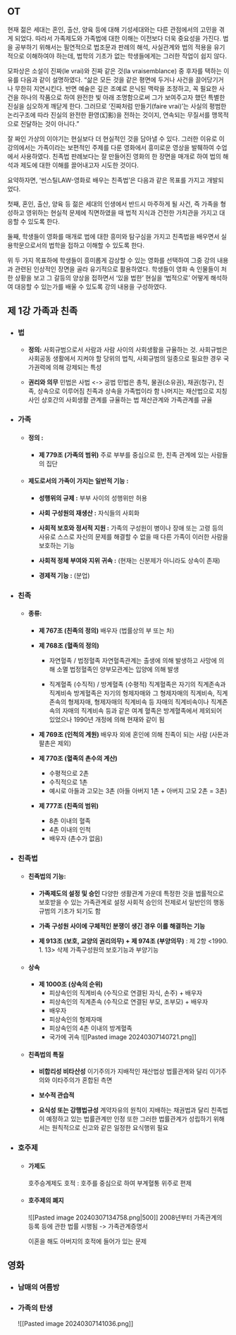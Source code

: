 ## OT
현재 젊은 세대는 혼인, 출산, 양육 등에 대해 기성세대와는 다른 관점에서의 고민을 겪게 되었다. 따라서 가족제도와 가족법에 대한 이해는 이전보다 더욱 중요성을 가진다. 법을 공부하기 위해서는 필연적으로 법조문과 판례의 해석, 사실관계와 법의 적용을 유기적으로 이해하여야 하는데, 법학의 기초가 없는 학생들에게는 그러한 작업이 쉽지 않다.

모파상은 소설이 진짜(le vrai)와 진짜 같은 것(la vraisemblance) 중 후자를 택하는 이유를 다음과 같이 설명하였다. “삶은 모든 것을 같은 평면에 두거나 사건을 끌어당기거나 무한히 지연시킨다. 반면 예술은 깊은 조예로 은닉된 맥락을 조정하고, 꼭 필요한 사건을 하나의 작품으로 하여 완전한 빛 아래 조명함으로써 그가 보여주고자 했던 특별한 진실을 심오하게 깨닫게 한다. 그러므로 ‘진짜처럼 만들기(faire vrai)’는 사실의 평범한 논리구조에 따라 진실의 완전한 환영(幻影)을 전하는 것이지, 연속되는 무질서를 맹목적으로 전달하는 것이 아니다.”

잘 짜인 가상의 이야기는 현실보다 더 현실적인 것을 담아낼 수 있다. 그러한 이유로 이 강의에서는 가족이라는 보편적인 주제를 다룬 영화에서 흥미로운 영상을 발췌하여 수업에서 사용하였다. 친족법 판례보다는 잘 만들어진 영화의 한 장면을 매개로 하여 법의 해석과 제도에 대한 이해를 끌어내고자 시도한 것이다.

요약하자면, ‘씬스틸LAW-영화로 배우는 친족법’은 다음과 같은 목표를 가지고 개발되었다.

첫째, 혼인, 출산, 양육 등 젊은 세대의 인생에서 반드시 마주하게 될 사건, 즉 가족을 형성하고 영위하는 현실적 문제에 직면하였을 때 법적 지식과 건전한 가치관을 가지고 대응할 수 있도록 한다.

둘째, 학생들이 영화를 매개로 법에 대한 흥미와 탐구심을 가지고 친족법을 배우면서 실용학문으로서의 법학을 접하고 이해할 수 있도록 한다.

위 두 가지 목표하에 학생들이 흥미롭게 감상할 수 있는 영화를 선택하여 그중 강의 내용과 관련된 인상적인 장면을 골라 유기적으로 활용하였다. 학생들이 영화 속 인물들이 처한 상황을 보고 그 갈등의 양상을 접하면서 ‘있을 법한’ 현실을 ‘법적으로’ 어떻게 해석하여 대응할 수 있는가를 배울 수 있도록 강의 내용을 구성하였다.
## 제 1강 가족과 친족
- ### 법
	- **정의:**
		사회규범으로서 사람과 사람 사이의 사회생활을 규율하는 것.
		사회규범은 사회공동 생활에서 지켜야 할 당위의 법칙, 
		사회규범의 일종으로 필요한 경우 국가권력에 의해 강제되는 특성
		
	- **권리와 의무**
		민법은 사법 <-> 공법
		민법은 총칙, 물권(소유권), 채권(청구), 친족, 상속으로 이루어짐
		친족과 상속을 가족법이라 함
		나머지는 재산법으로 지칭
		사인 상호간의 사회생활 관계를 규율하는 법
		재산관계와 가족관계를 규율
		
- ### 가족
	- #### 정의 :
		- **제 779조 (가족의 범위)**
			주로 부부를 중심으로 한, 친족 관계에 있는 사람들의 집단
			
	- #### 제도로서의 가족이 가지는 일반적 기능 :
		- **성행위의 규제 :**
			부부 사이의 성행위만 허용
			
		- **사회 구성원의 재생산 :**
			자식들의 사회화
			
		- **사회적 보호와 정서적 지원 :**
			가족의 구성원이 병이나 장애 또는 고령 등의 사유로 스스로 자신의 문제를 해결할 수 없을 때 다른 가족이 이러한 사람을 보호하는 기능
			
		- **사회적 정체 부여와 지위 귀속 :** (현재는 신분제가 아니라도 상속이 존재)
			  
		- **경제적 기능 :** (분업)
		
- ### 친족
	- #### 종류:
		- **제 767조 (친족의 정의)**
			배우자 (법률상의 부 또는 처)
			
		- **제 768조 (혈족의 정의)**
			- 자연혈족 / 법정혈족
				자연혈족관계는 출생에 의해 발생하고 사망에 의해 소멸
				법정혈족인 양부모관계는 입양에 의해 발생
				
			- 직계혈족 (수직적) / 방계혈족 (수평적)
				직계혈족은 자기의 직계존속과 직계비속
				방계혈족은 자기의 형제자매와 그 형제자매의 직계비속, 직계존속의 형제자매, 형제자매의 직계비속 등
				자매의 직계비속이나 직계존속의 자매의 직계비속 등과 같은 여계 혈족은 방계혈족에서 제외되어 있었으나 1990년 개정에 의해 현재와 같이 됨
			
		- **제 769조 (인척의 계원)**
			배우자 외에 혼인에 의해 친족이 되는 사람 (사돈과 팔촌은 제외)
			
		- **제 770조 (혈족의 촌수의 계산)**
			- 수평적으로 2촌
			- 수직적으로 1촌
			- 예시로 아들과 고모는 3촌 (아들 아버지 1촌 + 아버지 고모 2촌 = 3촌)
			  
		- **제 777조 (친족의 범위)**
			- 8촌 이내의 혈족
			- 4촌 이내의 인척
			- 배우자 (촌수가 없음)
			
- ### 친족법
	- #### 친족법의 기능:
		- **가족제도의 설정 및 승인**
			다양한 생활관계 가운데 특정한 것을 법률적으로 보호받을 수 있는 가족관계로 설정
			사회적 승인의 전제로서 일반인의 행동규범의 기초가 되기도 함
			
		- **가족 구성원 사이에 구체적인 분쟁이 생긴 경우 이를 해결하는 기능**
			
		- **제 913조 (보호, 교양의 권리의무) + 제 974조 (부양의무)** : 제 2항 <1990. 1. 13> 삭제
			가족구성원의 보호기능과 부양기능
			
	- #### 상속
		- **제 1000조 (상속의 순위)**
			- 피상속인의 직계비속 (수직으로 연결된 자식, 손주) + 배우자
			- 피상속인의 직계존속 (수직으로 연결된 부모, 조부모) + 배우자
			- 배우자
			- 피상속인의 형제자매
			- 피상속인의 4촌 이내의 방계혈족
			- 국가에 귀속
			![[Pasted image 20240307140721.png]]
	- #### 친족법의 특질
		- **비합리성 비타산성**
			이기주의가 지배적인 재산법상 법률관계와 달리 이기주의와 이타주의가 혼합된 측면
			
		- **보수적 관습적**
			
		- **요식성 또는 강행법규성**
			계약자유의 원칙이 지배하는 채권법과 달리 친족법이 예정하고 있는 법률관계만 인정
			또한 그러한 법률관계가 성립하기 위해서는 원칙적으로 신고와 같은 일정한 요식행위 필요
			
- ### 호주제
	- #### 가제도
		호주승계제도
		호적 : 호주를 중심으로 하여 부계혈통 위주로 편제 
		
	- #### 호주제의 폐지
		![[Pasted image 20240307134758.png|500]]
		2008년부터 가족관계의 등록 등에 관한 법률 시행됨 -> 가족관계증명서
		
		이혼을 해도 아버지의 호적에 들어가 있는 문제 

## 영화
- ### 남매의 여름방
	
- ### 가족의 탄생
	![[Pasted image 20240307141036.png]]